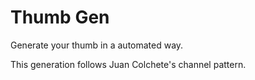 # Thumb Gen
Generate your thumb in a automated way.  

This generation follows Juan Colchete's channel pattern.
